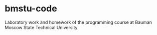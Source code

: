 # bmstu-code
Laboratory work and homework of the programming course at Bauman Moscow State Technical University
